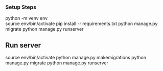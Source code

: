 ### Setup Steps
python -m venv env <br>
source env/bin/activate
pip install -r requirements.txt
python manage.py migrate
python manage.py runserver

## Run server
source env/bin/activate
python manage.py makemigrations
python manage.py migrate
python manage.py runserver

